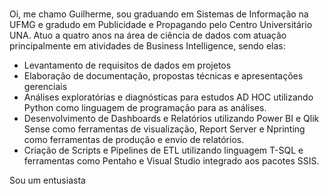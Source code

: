 ###

Oi, me chamo Guilherme, sou graduando em Sistemas de Informação na UFMG e gradudo em Publicidade e Propagando pelo Centro Universitário UNA.
Atuo a quatro anos na área de ciência de dados com atuação principalmente em atividades de Business Intelligence, sendo elas:
- Levantamento de requisitos de dados em projetos
- Elaboração de documentação, propostas técnicas e apresentações gerenciais
- Análises exploratórias e diagnósticas para estudos AD HOC utilizando Python como linguagem de programação para as análises.
- Desenvolvimento de Dashboards e Relatórios utilizando Power BI e Qlik Sense como ferramentas de visualização, Report Server e Nprinting como ferramentas de produção e envio de relatórios.
- Criação de Scripts e Pipelines de ETL utilizando linguagem T-SQL e ferramentas como Pentaho e Visual Studio integrado aos pacotes SSIS. 

Sou um entusiasta
